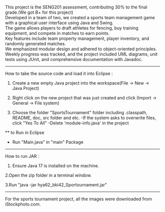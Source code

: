 This project is the SENG201 assessment, contributing 30% to the final grade.(We got B+ for this project) \
Developed in a team of two, we created a sports team management game with a graphical user interface using Java and Swing. \
The game allows players to draft athletes for fencing, buy training equipment, and compete in matches to earn points. \
Key features include team property management, player inventory, and randomly generated matches. \
We emphasized modular design and adhered to object-oriented principles.\
Weekly progress was tracked, and the project included UML diagrams, unit tests using JUnit, and comprehensive documentation with Javadoc.

----------------------------------------------------------------------------------------------------------------------

How to take the source code and load it into Eclipse :

1. Create a new empty Java project into the workspace(File -> New -> Java Project)

2. Right click on the new project that was just created and click (Import -> General -> File system)

3. Choose the folder "SportsTournament" folder including .classpath, README, doc, src folder and etc.
    -If the system asks to overwrite files, click "Yes To All"
    -Delete 'module-info.java' in the project


** to Run in Eclipse
- Run "Main.java" in "main" Package



---------------------------------------------------------------------------------------------------------------------

How to run JAR :

1. Ensure Java 17 is installed on the machine.

2.Open the zip folder in a terminal window.

3.Run "java -jar hya62_bki42_Sportournament.jar"



---------------------------------------------------------------------------------------------------------------------

For the sports tournament project, all the images were downloaded from iStockphoto.com.


